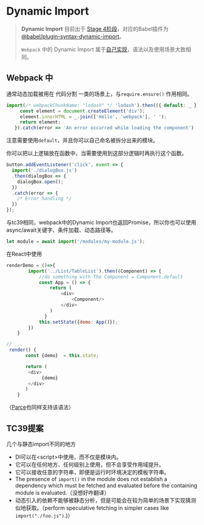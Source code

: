 # Dynamic Import

> **Dynamic Import** 目前出于 [Stage 4阶段](https://github.com/tc39/proposal-dynamic-import)，对应的Babel插件为[@babel/plugin-syntax-dynamic-import](https://babeljs.io/docs/en/babel-plugin-syntax-dynamic-import)。
>
> `Webpack` 中的 Dynamic Import 属于[自己实现](https://webpack.js.org/guides/code-splitting/#dynamic-imports)，语法以及使用场景大致相同。

## Webpack 中

通常动态加载被用在 代码分割 一类的场景上，与`require.ensure()` 作用相同。

```js
import(/* webpackChunkName: "lodash" */ 'lodash').then(({ default: _ }) => {
     const element = document.createElement('div');
     element.innerHTML = _.join(['Hello', 'webpack'], ' ');
     return element;
   }).catch(error => 'An error occurred while loading the component')
```

注意需要使用`default`，并且你可以自己命名被拆分出来的模块。

你可以把以上逻辑放在函数中，当需要使用到这部分逻辑时再执行这个函数。

```js
button.addEventListener('click', event => {
  import('./dialogBox.js')
  .then(dialogBox => {
    dialogBox.open();
  })
  .catch(error => {
    /* Error handling */
  })
});
```

与tc39相同，webpack中的Dynamic Import也返回Promise，所以你也可以使用async/await关键字、条件加载、动态路径等。

```js
let module = await import('/modules/my-module.js');
```

在React中使用

```js
renderDemo = ()=>{ 
        import('../List/TableList').then((Component) => {
            //do something with The Component = Component.default
            const App = () => {
                return (
                    <div>
                        <Component/>
                    </div> 
                )
              }
            this.setState({demo: App()});
        }) 
    } 

// ...
 render() {
       const {demo}  = this.state;

       return (
        <div>
             {demo} 
        </div>
       ) 
    }
```

（[Parce](https://github.com/parcel-bundler/parcel)也同样支持该语法）

## TC39提案

几个与静态import不同的地方

- DI可以在\<script>中使用，而不仅是模块内。
- 它可以在任何地方、任何级别上使用，但不会享受作用域提升。
- 它可以接收任意的字符串，即便是运行时环境决定的模板字符串。
- The presence of `import()` in the module does not establish a dependency which must be fetched and evaluated before the containing module is evaluated.（没想好咋翻译）
- 动态引入的依赖不能够被静态分析，但是可能会在较为简单的场景下实现猜测似地获取。（perform speculative fetching in simpler cases like `import("./foo.js")`.)）

